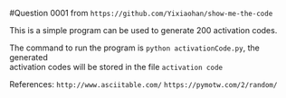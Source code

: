 #Question 0001
from `https://github.com/Yixiaohan/show-me-the-code`

This is a simple program can be used to generate 200 activation codes.

The command to run the program is `python activationCode.py`, the generated  
activation codes will be stored in the file `activation code`

References:
`http://www.asciitable.com/`
`https://pymotw.com/2/random/`
